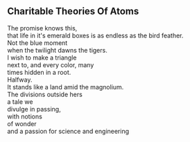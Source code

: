 Charitable Theories Of Atoms
----------------------------
The promise knows this,  
that life in it's emerald boxes is as endless as the bird feather.  
Not the blue moment  
when the twilight dawns the tigers.  
I wish to make a triangle  
next to, and every color, many  
times hidden in a root.  
Halfway.  
It stands like a land amid the magnolium.  
The divisions outside hers  
a tale we  
divulge in passing,  
with notions  
of wonder  
and a passion for science and engineering  
